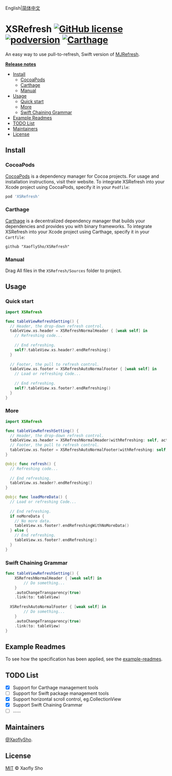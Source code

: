 English|[简体中文](Readme/README.zh_CN.md)

# XSRefresh [![GitHub license](https://img.shields.io/badge/license-MIT-lightgrey.svg?style=flat)](./LICENSE) [![podversion](https://img.shields.io/cocoapods/v/XSRefresh.svg?style=flat)](https://cocoapods.org/pods/XSRefresh) [![Carthage](https://img.shields.io/badge/Carthage-compatible-4BC51D?style=flat)](https://github.com/Carthage/Carthage)

An easy way to use pull-to-refresh, Swift version of [MJRefresh](https://github.com/CoderMJLee/MJRefresh).

**[Release notes](RELEASE/RELEASE.md)**

- [Install](#install)
  - [CocoaPods](#cocoapods)
  - [Carthage](#carthage)
  - [Manual](#manual)
- [Usage](#usage)
  - [Quick start](#quick-start)
  - [More](#more)
  - [Swift Chaining Grammar](#Swift-Chaining-Grammar)
- [Example Readmes](#example-readmes)
- [TODO List](#todo-list)
- [Maintainers](#maintainers)
- [License](#license)

## Install

### CocoaPods

[CocoaPods](https://cocoapods.org/) is a dependency manager for Cocoa projects. For usage and installation instructions, visit their website. To integrate XSRefresh into your Xcode project using CocoaPods, specify it in your `Podfile`:

```ruby
pod 'XSRefresh'
```

###  Carthage

[Carthage](https://github.com/Carthage/Carthage) is a decentralized dependency manager that builds your dependencies and provides you with binary frameworks. To integrate XSRefresh into your Xcode project using Carthage, specify it in your `Cartfile`:

```
github "XaoflySho/XSRefresh"
```

### Manual

Drag All files in the `XSRefresh/Sources` folder to project.

## Usage

### Quick start

```swift
import XSRefresh

func tableViewRefreshSetting() {
  // Header, the drop-down refresh control.
  tableView.xs.header = XSRefreshNormalHeader { [weak self] in
    // Refreshing code...
	  
    // End refreshing.
    self?.tableView.xs.header?.endRefreshing()
  }
	
  // Footer, the pull to refresh control.
  tableView.xs.footer = XSRefreshAutoNormalFooter { [weak self] in
    // Load or refreshing Code...
    
    // End refreshing.
    self?.tableView.xs.footer?.endRefreshing()
  }
}
```

### More

```swift
import XSRefresh

func tableViewRefreshSetting() {
  // Header, the drop-down refresh control.
  tableView.xs.header = XSRefreshNormalHeader(withRefreshing: self, action: #selector(refresh))
  // Footer, the pull to refresh control.
  tableView.xs.footer = XSRefreshAutoNormalFooter(withRefreshing: self, action: #selector(loadMoreData))
}

@objc func refresh() {
  // Refreshing code...
  
  // End refreshing.
  tableView.xs.header?.endRefreshing()
}

@objc func loadMoreData() {
  // Load or refreshing Code...
  
  // End refreshing.
  if noMoreData {
    // No more data.
    tableView.xs.footer?.endRefreshingWithNoMoreData()
  } else {
    // End refreshing.
    tableView.xs.footer?.endRefreshing()
  }
}
```

### Swift Chaining Grammar

```swift
func tableViewRefreshSetting() {
	XSRefreshNormalHeader { [weak self] in
		// Do something...
	}
	.autoChangeTransparency(true)
	.link(to: tableView)
  
  XSRefreshAutoNormalFooter { [weak self] in
		// Do something...
	}
	.autoChangeTransparency(true)
	.link(to: tableView)
}
```

## Example Readmes

To see how the specification has been applied, see the [example-readmes](Readme/EXAMPLE-README.md).

## TODO List

- [x] Support for Carthage management tools
- [ ] Support for Swift package management tools
- [x] Support horizontal scroll control, eg.CollectionView
- [x] Support Swift Chaining Grammar
- [ ] ......

## Maintainers

[@XaoflySho](https://github.com/XaoflySho).

## License

[MIT](./LICENSE) © Xaofly Sho

